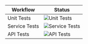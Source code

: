 | Workflow | Status |
|----------|--------|
| Unit Tests | ![Unit Tests](https://github.com/Mariaiaiaia/auction/actions/workflows/unit-tests.yml/badge.svg) |
| Service Tests | ![Service Tests](https://github.com/Mariaiaiaia/auction/actions/workflows/service-tests.yml/badge.svg) |
| API Tests | ![API Tests](https://github.com/Mariaiaiaia/auction/actions/workflows/api-tests.yml/badge.svg) |
